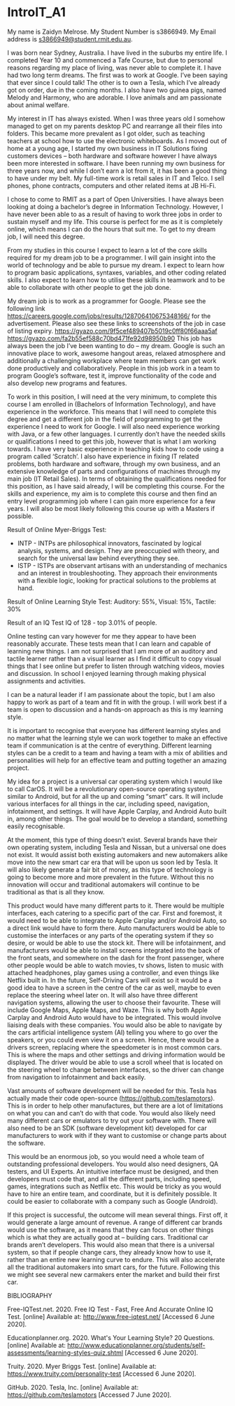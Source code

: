 # IntroIT_A1

My name is Zaidyn Melrose. My Student Number is s3866949. My Email address is s3866949@student.rmit.edu.au. 


I was born near Sydney, Australia.  I have lived in the suburbs my entire life. I completed Year 10 and commenced a Tafe Course, but due to personal reasons regarding my place of living, was never able to complete it. I have had two long term dreams. The first was to work at Google. I’ve been saying that ever since I could talk! The other is to own a Tesla, which I’ve already got on order, due in the coming months. I also have two guinea pigs, named Melody and Harmony, who are adorable. I love animals and am passionate about animal welfare.


My interest in IT has always existed. When I was three years old I somehow managed to get on my parents desktop PC and rearrange all their files into folders. This became more prevalent as I got older, such as teaching teachers at school how to use the electronic whiteboards.  As I moved out of home at a young age, I started my own business in IT Solutions fixing customers devices – both hardware and software however I have always been more interested in software. I have been running my own business for three years now, and while I don’t earn a lot from it, it has been a good thing to have under my belt. My full-time work is retail sales in IT and Telco. I sell phones, phone contracts, computers and other related items at JB Hi-Fi.


I chose to come to RMIT as a part of Open Universities. I have always been looking at doing a bachelor’s degree in Information Technology. However, I have never been able to as a result of having to work three jobs in order to sustain myself and my life. This course is perfect for me as it is completely online, which means I can do the hours that suit me.  To get to my dream job, I will need this degree.


From my studies in this course I expect to learn a lot of the core skills required for my dream job to be a programmer. I will gain insight into the world of technology and be able to pursue my dream. I expect to learn how to program basic applications, syntaxes, variables, and other coding related skills. I also expect to learn how to utilise these skills in teamwork and to be able to collaborate with other people to get the job done.


My dream job is to work as a programmer for Google. Please see the following link https://careers.google.com/jobs/results/128706410675348166/ for the advertisement. Please also see these links to screenshots of the job in case of listing expiry. https://gyazo.com/9f5cef489407b5019c0ff80f66aaa5af https://gyazo.com/fa2b55ef588c70bd471fe92d98950b90 
This job has always been the job I’ve been wanting to do – my dream. Google is such an innovative place to work, awesome hangout areas, relaxed atmosphere and additionally a challenging workplace where team members can get work done productively and collaboratively.  People in this job work in a team to program Google’s software, test it, improve functionality of the code and also develop new programs and features. 


To work in this position, I will need at the very minimum, to complete this course I am enrolled in (Bachelors of Information Technology), and have experience in the workforce. This means that I will need to complete this degree and get a different job in the field of programming to get the experience I need to work for Google. I will also need experience working with Java, or a few other languages. I currently don’t have the needed skills or qualifications I need to get this job, however that is what I am working towards. I have very basic experience in teaching kids how to code using a program called ‘Scratch’. I also have experience in fixing IT related problems, both hardware and software, through my own business, and an extensive knowledge of parts and configurations of machines through my main job (IT Retail Sales). In terms of obtaining the qualifications needed for this position, as I have said already, I will be completing this course. For the skills and experience, my aim is to complete this course and then find an entry level programming job where I can gain more experience for a few years. I will also be most likely following this course up with a Masters if possible.


Result of Online Myer-Briggs Test:
- INTP - INTPs are philosophical innovators, fascinated by logical analysis, systems, and design. They are preoccupied with theory, and search for the universal law behind everything they see.
- ISTP - ISTPs are observant artisans with an understanding of mechanics and an interest in troubleshooting. They approach their environments with a flexible logic, looking for practical solutions to the problems at hand.


Result of Online Learning Style Test:
Auditory: 55%, Visual: 15%, Tactile: 30%


Result of an IQ Test
IQ of 128 - top 3.01% of people.


Online testing can vary however for me they appear to have been reasonably accurate. These tests mean that I can learn and capable of learning new things. I am not surprised that I am more of an auditory and tactile learner rather than a visual learner as I find it difficult to copy visual things that I see online but prefer to listen through watching videos, movies and discussion. In school I enjoyed learning through making physical assignments and activities. 


I can be a natural leader if I am passionate about the topic, but I am also happy to work as part of a team and fit in with the group.  I will work best if a team is open to discussion and a hands-on approach as this is my learning style. 


It is important to recognise that everyone has different learning styles and no matter what the learning style we can work together to make an effective team if communication is at the centre of everything. Different learning styles can be a credit to a team and having a team with a mix of abilities and personalities will help for an effective team and putting together an amazing project.


My idea for a project is a universal car operating system which I would like to call CarOS. It will be a revolutionary open-source operating system, similar to Android, but for all the up and coming “smart” cars. It will include various interfaces for all things in the car, including speed, navigation, infotainment, and settings. It will have Apple Carplay, and Android Auto built in, among other things. The goal would be to develop a standard, something easily recognisable.


At the moment, this type of thing doesn’t exist. Several brands have their own operating system, including Tesla and Nissan, but a universal one does not exist. It would assist both existing automakers and new automakers alike move into the new smart car era that will be upon us soon led by Tesla. It will also likely generate a fair bit of money, as this type of technology is going to become more and more prevalent in the future. Without this no innovation will occur and traditional automakers will continue to be traditional as that is all they know.


This product would have many different parts to it. There would be multiple interfaces, each catering to a specific part of the car. First and foremost, it would need to be able to integrate to Apple Carplay and/or Android Auto, so a direct link would have to form there. Auto manufacturers would be able to customise the interfaces or any parts of the operating system if they so desire, or would be able to use the stock kit. There will be infotainment, and manufacturers would be able to install screens integrated into the back of the front seats, and somewhere on the dash for the front passenger, where other people would be able to watch movies, tv shows, listen to music with attached headphones, play games using a controller, and even things like Netflix built in. In the future, Self-Driving Cars will exist so it would be a good idea to have a screen in the centre of the car as well, maybe to even replace the steering wheel later on. It will also have three different navigation systems, allowing the user to choose their favourite. These will include Google Maps, Apple Maps, and Waze. This is why both Apple Carplay and Android Auto would have to be integrated. This would involve liaising deals with these companies. You would also be able to navigate by the cars artificial intelligence system (AI) telling you where to go over the speakers, or you could even view it on a screen. Hence, there would be a drivers screen, replacing where the speedometer is in most common cars. This is where the maps and other settings and driving information would be displayed. The driver would be able to use a scroll wheel that is located on the steering wheel to change between interfaces, so the driver can change from navigation to infotainment and back easily. 


Vast amounts of software development will be needed for this. Tesla has actually made their code open-source (https://github.com/teslamotors). This is in order to help other manufactures, but there are a lot of limitations on what you can and can’t do with that code. You would also likely need many different cars or emulators to try out your software with. There will also need to be an SDK (software development kit) developed for car manufacturers to work with if they want to customise or change parts about the software.


This would be an enormous job, so you would need a whole team of outstanding professional developers. You would also need designers, QA testers, and UI Experts. An intuitive interface must be designed, and then developers must code that, and all the different parts, including speed, games, integrations such as Netflix etc. This would be tricky as you would have to hire an entire team, and coordinate, but it is definitely possible. It could be easier to collaborate with a company such as Google (Android).


If this project is successful, the outcome will mean several things. First off, it would generate a large amount of revenue.  A range of different car brands would use the software, as it means that they can focus on other things which is what they are actually good at – building cars. Traditional car brands aren’t developers. This would also mean that there is a universal system, so that if people change cars, they already know how to use it, rather than an entire new learning curve to endure. This will also accelerate all the traditional automakers into smart cars, for the future. Following this we might see several new carmakers enter the market and build their first car.





BIBLIOGRAPHY

Free-IQTest.net. 2020. Free IQ Test - Fast, Free And Accurate Online IQ Test. [online] Available at: <http://www.free-iqtest.net/> [Accessed 6 June 2020].

Educationplanner.org. 2020. What's Your Learning Style? 20 Questions. [online] Available at: <http://www.educationplanner.org/students/self-assessments/learning-styles-quiz.shtml> [Accessed 6 June 2020].

Truity. 2020. Myer Briggs Test. [online] Available at: <https://www.truity.com/personality-test> [Accessed 6 June 2020].

GitHub. 2020. Tesla, Inc. [online] Available at: <https://github.com/teslamotors> [Accessed 7 June 2020].
